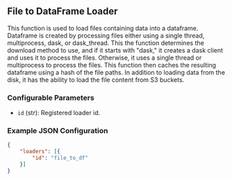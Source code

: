 <!--
SPDX-FileCopyrightText: Copyright (c) 2022-2023, NVIDIA CORPORATION & AFFILIATES. All rights reserved.
SPDX-License-Identifier: Apache-2.0

Licensed under the Apache License, Version 2.0 (the "License");
you may not use this file except in compliance with the License.
You may obtain a copy of the License at

http://www.apache.org/licenses/LICENSE-2.0

Unless required by applicable law or agreed to in writing, software
distributed under the License is distributed on an "AS IS" BASIS,
WITHOUT WARRANTIES OR CONDITIONS OF ANY KIND, either express or implied.
See the License for the specific language governing permissions and
limitations under the License.
-->

## File to DataFrame Loader

This function is used to load files containing data into a dataframe. Dataframe is created by processing files either using a single thread, multiprocess, dask, or dask_thread. This the function determines the download method to use, and if it starts with "dask," it creates a dask client and uses it to process the files. Otherwise, it uses a single thread or multiprocess to process the files. This function then caches the resulting dataframe using a hash of the file paths. In addition to loading data from the disk, it has the ability to load the file content from S3 buckets.

### Configurable Parameters

- `id` (str): Registered loader id.

### Example JSON Configuration

```json
{
	"loaders": [{
		"id": "file_to_df"
	}]
}
```
